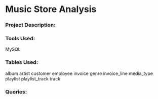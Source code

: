 # Music Store Analysis

### Project Description:

### Tools Used:

MySQL
### Tables Used:
album
artist
customer
employee
invoice
genre
invoice_line
media_type
playlist
playlist_track
track


### Queries:






